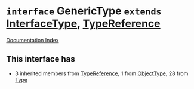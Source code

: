 # `interface` GenericType `extends` [InterfaceType](../interface.InterfaceType/README.md), [TypeReference](../interface.TypeReference/README.md)

[Documentation Index](../README.md)

## This interface has

- 3 inherited members from [TypeReference](../interface.TypeReference/README.md), 1 from [ObjectType](../interface.ObjectType/README.md), 28 from [Type](../interface.Type/README.md)


